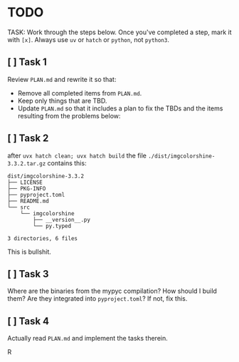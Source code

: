 # TODO

TASK: Work through the steps below. Once you've completed a step, mark it with `[x]`. Always use `uv` or `hatch` or `python`, not `python3`.

## [ ] Task 1

Review `PLAN.md` and rewrite it so that: 

- Remove all completed items from `PLAN.md`. 
- Keep only things that are TBD. 
- Update `PLAN.md` so that it includes a plan to fix the TBDs and the items resulting from the problems below: 


## [ ] Task 2

after `uvx hatch clean; uvx hatch build` the file `./dist/imgcolorshine-3.3.2.tar.gz` contains this: 

```
dist/imgcolorshine-3.3.2
├── LICENSE
├── PKG-INFO
├── pyproject.toml
├── README.md
└── src
    └── imgcolorshine
        ├── __version__.py
        └── py.typed

3 directories, 6 files
```

This is bullshit. 

## [ ] Task 3

Where are the binaries from the mypyc compilation? How should I build them? Are they integrated into `pyproject.toml`? If not, fix this. 

## [ ] Task 4

Actually read `PLAN.md` and implement the tasks therein. 

R





